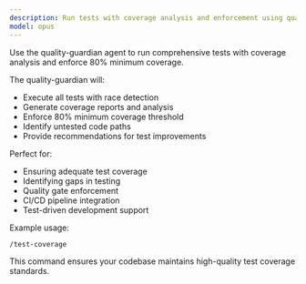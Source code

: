 ```yaml
---
description: Run tests with coverage analysis and enforcement using quality-guardian agent
model: opus
---
```


Use the quality-guardian agent to run comprehensive tests with coverage analysis and enforce 80% minimum coverage.

The quality-guardian will:
- Execute all tests with race detection
- Generate coverage reports and analysis
- Enforce 80% minimum coverage threshold
- Identify untested code paths
- Provide recommendations for test improvements

Perfect for:
- Ensuring adequate test coverage
- Identifying gaps in testing
- Quality gate enforcement
- CI/CD pipeline integration
- Test-driven development support

Example usage:
```
/test-coverage
```

This command ensures your codebase maintains high-quality test coverage standards.